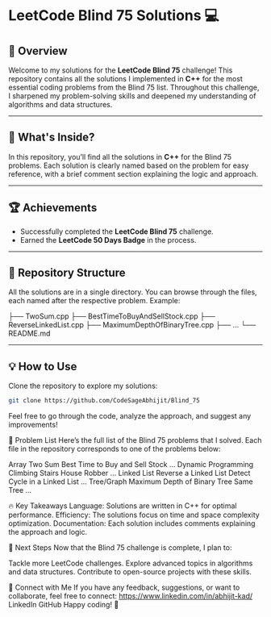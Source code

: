 # LeetCode Blind 75 Solutions 💻

## 🚀 Overview

Welcome to my solutions for the **LeetCode Blind 75** challenge! This repository contains all the solutions I implemented in **C++** for the most essential coding problems from the Blind 75 list. Throughout this challenge, I sharpened my problem-solving skills and deepened my understanding of algorithms and data structures.

---

## 🧠 What's Inside?

In this repository, you’ll find all the solutions in **C++** for the Blind 75 problems. Each solution is clearly named based on the problem for easy reference, with a brief comment section explaining the logic and approach.

---

## 🏆 Achievements

- Successfully completed the **LeetCode Blind 75** challenge.
- Earned the **LeetCode 50 Days Badge** in the process.

---

## 📂 Repository Structure

All the solutions are in a single directory. You can browse through the files, each named after the respective problem. Example:

├── TwoSum.cpp
├── BestTimeToBuyAndSellStock.cpp
├── ReverseLinkedList.cpp
├── MaximumDepthOfBinaryTree.cpp
├── ...
└── README.md



---

## 💡 How to Use

Clone the repository to explore my solutions:

```bash
git clone https://github.com/CodeSageAbhijit/Blind_75
```
Feel free to go through the code, analyze the approach, and suggest any improvements!


🔗 Problem List
Here’s the full list of the Blind 75 problems that I solved. Each file in the repository corresponds to one of the problems below:

Array
Two Sum
Best Time to Buy and Sell Stock
...
Dynamic Programming
Climbing Stairs
House Robber
...
Linked List
Reverse a Linked List
Detect Cycle in a Linked List
...
Tree/Graph
Maximum Depth of Binary Tree
Same Tree
...

🔥 Key Takeaways
Language: Solutions are written in C++ for optimal performance.
Efficiency: The solutions focus on time and space complexity optimization.
Documentation: Each solution includes comments explaining the approach and logic.

🚩 Next Steps
Now that the Blind 75 challenge is complete, I plan to:

Tackle more LeetCode challenges.
Explore advanced topics in algorithms and data structures.
Contribute to open-source projects with these skills.

🤝 Connect with Me
If you have any feedback, suggestions, or want to collaborate, feel free to connect:
https://www.linkedin.com/in/abhijit-kad/
LinkedIn
GitHub
Happy coding! 🚀
